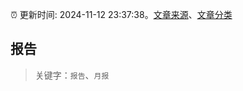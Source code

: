 :alarm_clock: 更新时间: 2024-11-12 23:37:38。[文章来源](/README.md)、[文章分类](/TAGS.md)

## 报告


> 关键字：`报告`、`月报`



